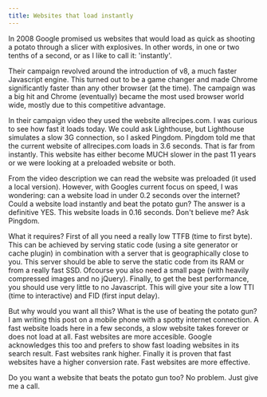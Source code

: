 ```yaml
---
title: Websites that load instantly
---
```


In 2008 Google promised us websites that would load as quick as shooting a potato through a slicer with explosives. In other words, in one or two tenths of a second, or as I like to call it: 'instantly'.

Their campaign revolved around the introduction of v8, a much faster Javascript engine. This turned out to be a game changer and made Chrome significantly faster than any other browser (at the time). The campaign was a big hit and Chrome (eventually) became the most used browser world wide, mostly due to this competitive advantage.

In their campaign video they used the website allrecipes.com. I was curious to see how fast it loads today. We could ask Lighthouse, but Lighthouse simulates a slow 3G connection, so I asked Pingdom. Pingdom told me that the current website of allrecipes.com loads in 3.6 seconds. That is far from instantly. This website has either become MUCH slower in the past 11 years or we were looking at a preloaded website or both.

From the video description we can read the website was preloaded (it used a local version). However, with Googles current focus on speed, I was wondering: can a website load in under 0.2 seconds over the internet? Could a website load instantly and beat the potato gun? The answer is a definitive YES. This website loads in 0.16 seconds. Don't believe me? Ask Pingdom. 

What it requires? First of all you need a really low TTFB (time to first byte). This can be achieved by serving static code (using a site generator or cache plugin) in combination with a server that is geographically close to you. This server should be able to serve the static code from its RAM or from a really fast SSD. Ofcourse you also need a small page (with heavily compressed images and no jQuery). Finally, to get the best performance, you should use very little to no Javascript. This will give your site a low TTI (time to interactive) and FID (first input delay).

But why would you want all this? What is the use of beating the potato gun? I am writing this post on a mobile phone with a spotty internet connection. A fast website loads here in a few seconds, a slow website takes forever or does not load at all. Fast websites are more accesible. Google acknowledges this too and prefers to show fast loading websites in its search result. Fast websites rank higher. Finally it is proven that fast websites have a higher conversion rate. Fast websites are more effective.

Do you want a website that beats the potato gun too? No problem. Just give me a call.
